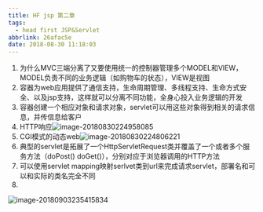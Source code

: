 ```yaml
---
title: HF jsp 第二章
tags:
  - head first JSP&Servlet
abbrlink: 26afac5e
date: 2018-08-30 11:18:03
---
```



1. 为什么MVC三端分离了又要使用统一的控制器管理多个MODEL和VIEW，MODEL负责不同的业务逻辑（如购物车的状态），VIEW是视图
2. 容器为web应用提供了通信支持，生命周期管理、多线程支持、生命方式安全、以及jsp支持，这样就可以分离不同功能，全身心投入业务逻辑的开发
3. 容器创建一个相应对象和请求对象，servlet可以用这些对象得到相关的请求信息，并传信息给客户
4. HTTP响应![image-20180830224958085](https://ws1.sinaimg.cn/mw690/6bdd7ec4gy1fv8cgh0v8rj213q0vkaqe.jpg)
5. CGI模式的动态web![image-20180830224806221](https://ws1.sinaimg.cn/mw690/6bdd7ec4gy1fv8ch39wv8j20wg0yutmn.jpg)
6. 典型的servlet是拓展了一个HttpServletRequest类并覆盖了一个或者多个服务方法（doPost()   doGet()），分别对应于浏览器调用的HTTP方法
7. 可以使用servlet mapping映射serlvet类到url来完成请求servlet，部署名和可以和实际的类名完全不同
8. 
![image-20180903235415834](https://ws1.sinaimg.cn/mw690/6bdd7ec4gy1fv8che5icej21560n44ky.jpg)



